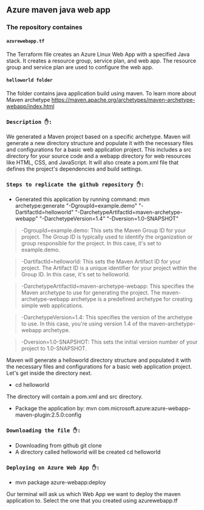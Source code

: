 ## Azure maven java web app

### The repository containes

#### `azurewebapp.tf`
The Terraform file creates an Azure Linux Web App with a specified Java stack. It creates a resource group, service plan, and web app. The resource group and service plan are used to configure the web app. 


#### `helloworld folder`
The folder contains java application build using maven.
To learn more about Maven archetype https://maven.apache.org/archetypes/maven-archetype-webapp/index.html

### `Description ✋:`
We generated a Maven project based on a specific archetype. 
Maven will generate a new directory structure and populate it with the necessary files and configurations for a basic web application project. This includes a src directory for your source code and a webapp directory for web resources like HTML, CSS, and JavaScript. It will also create a pom.xml file that defines the project's dependencies and build settings.

### `Steps to replicate the github repository ✋:`
- Generated this application by running command:
mvn archetype:generate "-DgroupId=example.demo" "-DartifactId=helloworld" "-DarchetypeArtifactId=maven-archetype-webapp" "-DarchetypeVersion=1.4" "-Dversion=1.0-SNAPSHOT"

> -DgroupId=example.demo: This sets the Maven Group ID for your project. The Group ID is typically used to identify the organization or group responsible for the project. In this case, it's set to example.demo.

> -DartifactId=helloworld: This sets the Maven Artifact ID for your project. The Artifact ID is a unique identifier for your project within the Group ID. In this case, it's set to helloworld.

> -DarchetypeArtifactId=maven-archetype-webapp: This specifies the Maven archetype to use for generating the project. The maven-archetype-webapp archetype is a predefined archetype for creating simple web applications.

> -DarchetypeVersion=1.4: This specifies the version of the archetype to use. In this case, you're using version 1.4 of the maven-archetype-webapp archetype.

> -Dversion=1.0-SNAPSHOT: This sets the initial version number of your project to 1.0-SNAPSHOT.

Maven will generate a helloworld directory structure and populated it with the necessary files and configurations for a basic web application project. Let's get inside the directory next.

- cd helloworld

The directory will contain a pom.xml and src directory.

- Package the application by:
mvn com.microsoft.azure:azure-webapp-maven-plugin:2.5.0:config


### `Downloading the file ✋:`

- Downloading from github
git clone  
- A directory called helloworld will be created
cd helloworld


### `Deploying on Azure Web App ✋:`
- mvn package azure-webapp:deploy

Our terminal will ask us which Web App we want to deploy the maven application to. Select the one that you created using azurewebapp.tf

